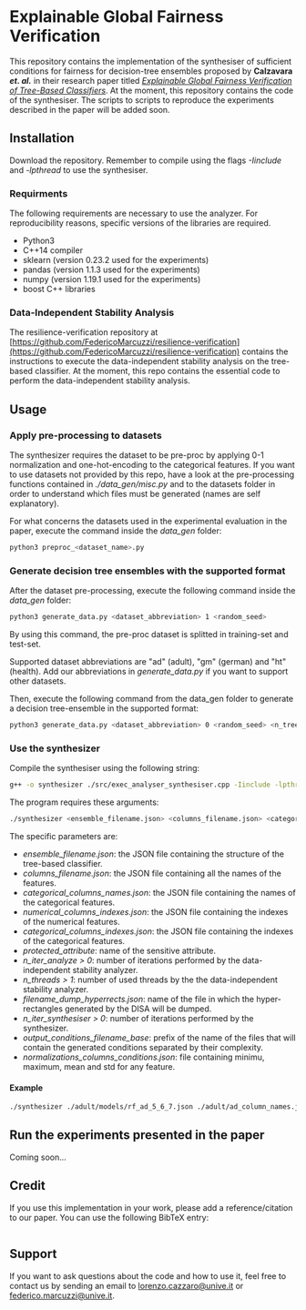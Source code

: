 # Explainable Global Fairness Verification

This repository contains the implementation of the synthesiser of sufficient conditions for fairness for decision-tree ensembles proposed by **Calzavara *et. al.*** in their research paper titled [<em>Explainable Global Fairness Verification of Tree-Based Classifiers</em>](https://openreview.net/forum?id=HOu7LgqCTqd). At the moment, this repository contains the code of the synthesiser. The scripts to scripts to reproduce the experiments described in the paper will be added soon.

## Installation
Download the repository. Remember to compile using the flags <em>-Iinclude</em> and <em>-lpthread</em> to use the synthesiser.

### Requirments
The following requirements are necessary to use the analyzer. For reproducibility reasons, specific versions of the libraries are required.
- Python3
- C++14 compiler
- sklearn (version 0.23.2 used for the experiments)
- pandas (version 1.1.3 used for the experiments)
- numpy (version 1.19.1 used for the experiments)
- boost C++ libraries
  
### Data-Independent Stability Analysis
The resilience-verification repository at [https://github.com/FedericoMarcuzzi/resilience-verification](https://github.com/FedericoMarcuzzi/resilience-verification) contains the instructions to execute the data-independent stability analysis on the tree-based classifier.
At the moment, this repo contains the essential code to perform the data-independent stability analysis. 

## Usage

### Apply pre-processing to datasets

The synthesizer requires the dataset to be pre-proc by applying 0-1 normalization and one-hot-encoding to the categorical features.
If you want to use datasets not provided by this repo, have a look at the pre-processing functions contained in <em>./data_gen/misc.py</em> and to the datasets folder in order to understand which files must be generated (names are self explanatory).

For what concerns the datasets used in the experimental evaluation in the paper, execute the command inside the <em>data_gen</em> folder:
```bash
python3 preproc_<dataset_name>.py
```

### Generate decision tree ensembles with the supported format
After the dataset pre-processing, execute the following command inside the <em>data_gen</em> folder:
```bash
python3 generate_data.py <dataset_abbreviation> 1 <random_seed>
```
By using this command, the pre-proc dataset is splitted in training-set and test-set.

Supported dataset abbreviations are "ad" (adult), "gm" (german) and "ht" (health). Add our abbreviations in <em>generate_data.py</em> if you want to support other datasets.

Then, execute the following command from the data_gen folder to generate a decision tree-ensemble in the supported format:

```bash
python3 generate_data.py <dataset_abbreviation> 0 <random_seed> <n_trees> <max_depth>
```

### Use the synthesizer

Compile the synthesiser using the following string:
```bash
g++ -o synthesizer ./src/exec_analyser_synthesiser.cpp -Iinclude -lpthread
```

The program requires these arguments:
```bash
./synthesizer <ensemble_filename.json> <columns_filename.json> <categorical_columns_names.json> <numerical_columns_indexes.json> <categorical_columns_indexes.json> <protected_attribute> <n_iter_analyze> <n_threads> <n_threads_filtering> <filename_dump_hyperrects.json> <test_set_filename.json> <n_iter_synthesiser> <output_conditions_filename_base.json> <normalizations_columns_conditions.json>
```
The specific parameters are:
- <em>ensemble_filename.json</em>: the JSON file containing the structure of the tree-based classifier.
- <em>columns_filename.json</em>: the JSON file containing all the names of the features.
- <em>categorical_columns_names.json</em>: the JSON file containing the names of the categorical features.
- <em>numerical_columns_indexes.json</em>: the JSON file containing the indexes of the numerical features.
- <em>categorical_columns_indexes.json</em>: the JSON file containing the indexes of the categorical features.
- <em>protected_attribute</em>: name of the sensitive attribute.
- <em>n_iter_analyze > 0</em>: number of iterations performed by the data-independent stability analyzer.
- <em>n_threads > 1</em>: number of used threads by the the data-independent stability analyzer.
- <em>filename_dump_hyperrects.json</em>: name of the file in which the hyper-rectangles generated by the DISA will be dumped.
- <em>n_iter_synthesiser > 0</em>: number of iterations performed by the synthesizer.
- <em>output_conditions_filename_base</em>: prefix of the name of the files that will contain the generated conditions separated by their complexity.
- <em>normalizations_columns_conditions.json</em>: file containing minimu, maximum, mean and std for any feature.

#### Example
```bash
./synthesizer ./adult/models/rf_ad_5_6_7.json ./adult/ad_column_names.json ./adult/ad_categorical_column_names.json ./adult/ad_numerical_binary_column_index.json ./adult/ad_categorical_column_index.json sex_male 40 1 ./res/adult/hypers/hypers_ad_5_6_7_100iterA 4 ./res/adult/fair_conditions/fair_conditions_ad_5_6_7_100iterA_1threadF ./adult/ad_normalization_info.json
```

## Run the experiments presented in the paper
Coming soon...

## Credit

If you use this implementation in your work, please add a reference/citation to our paper. You can use the following BibTeX entry:

```

```

## Support

If you want to ask questions about the code and how to use it, feel free to contact us by sending an email to lorenzo.cazzaro@unive.it or federico.marcuzzi@unive.it.